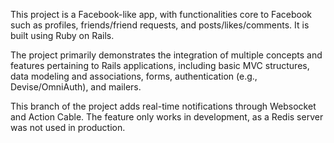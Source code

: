 
This project is a Facebook-like app, with functionalities core to Facebook such as profiles, friends/friend requests, and posts/likes/comments. It is built using Ruby on Rails.

The project primarily demonstrates the integration of multiple concepts and features pertaining to Rails applications, including basic MVC structures, data modeling and associations, forms, authentication (e.g., Devise/OmniAuth), and mailers.

This branch of the project adds real-time notifications through Websocket and Action Cable. The feature only works in development, as a Redis server was not used in production.
